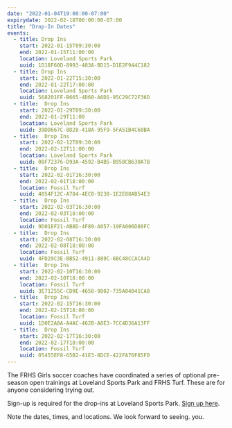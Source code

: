 ```yaml
---
date: "2022-01-04T19:00:00-07:00"
expirydate: 2022-02-18T00:00:00-07:00
title: "Drop-In Dates"
events:
  - title: Drop Ins
    start: 2022-01-15T09:30:00
    end: 2022-01-15T11:00:00
    location: Loveland Sports Park
    uuid: 1D18F60D-8993-483A-BD15-D1E2F944C182
  - title: Drop Ins
    start: 2022-01-22T15:30:00
    end: 2022-01-22T17:00:00
    location: Loveland Sports Park
    uuid: 568201FF-B665-4D60-A6D1-95C29C72F36D
  - title:  Drop Ins
    start: 2022-01-29T09:30:00
    end: 2022-01-29T11:00
    location: Loveland Sports Park
    uuid: 39DD667C-8D28-418A-95F9-5FA51B4C60BA
  - title:  Drop Ins
    start: 2022-02-12T09:30:00
    end: 2022-02-12T11:00:00
    location: Loveland Sports Park
    uuid: 08F72376-D93A-4592-B4B5-B958CB630A7B
  - title:  Drop Ins
    start: 2022-02-01T16:30:00
    end: 2022-02-01T18:00:00
    location: Fossil Turf
    uuid: 4054F12C-A784-4EC0-9238-1E2E88AB54E3
  - title:  Drop Ins
    start: 2022-02-03T16:30:00
    end: 2022-02-03T18:00:00
    location: Fossil Turf
    uuid: 9D01EF21-AB8D-4F89-A057-19FA006D80FC
  - title:  Drop Ins
    start: 2022-02-08T16:30:00
    end: 2022-02-08T18:00:00
    location: Fossil Turf
    uuid: 4FD29C3E-BB52-4911-889C-6BC48CCACA4D
  - title:  Drop Ins
    start: 2022-02-10T16:30:00
    end: 2022-02-10T18:00:00
    location: Fossil Turf
    uuid: 3E71255C-CD9E-4658-9802-735A04041CA8
  - title:  Drop Ins
    start: 2022-02-15T16:30:00
    end: 2022-02-15T18:00:00
    location: Fossil Turf
    uuid: 1D0E2A8A-A4AC-462B-A8E3-7CC4D36A13FF
  - title:  Drop Ins
    start: 2022-02-17T16:30:00
    end: 2022-02-17T18:00:00
    location: Fossil Turf
    uuid: 05455EF8-65B2-41E3-8DCE-422FA76F85F0
---
```


The FRHS Girls soccer coaches have coordinated a series of optional pre-season
open trainings at Loveland Sports Park and FRHS Turf. These are for anyone
considering trying out.

Sign-up is required for the drop-ins at Loveland Sports Park. [Sign up here][signup].

<!--more-->

Note the dates, times, and locations. We look forward to seeing. you.

[signup]: https://www.signupgenius.com/go/10c0c4ba8ae2dabf58-lspdrop
